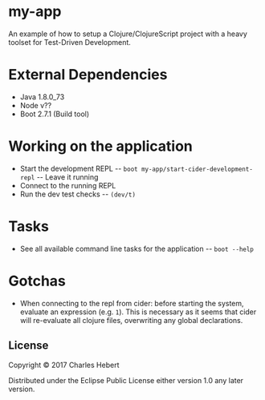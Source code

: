 # my-app

An example of how to setup a Clojure/ClojureScript project with a heavy toolset
for Test-Driven Development.

# External Dependencies
- Java 1.8.0_73
- Node v??
- Boot 2.7.1 (Build tool)

# Working on the application
- Start the development REPL
-- `boot my-app/start-cider-development-repl`
-- Leave it running
- Connect to the running REPL
- Run the dev test checks
-- `(dev/t)`

# Tasks
- See all available command line tasks for the application
-- `boot --help`

# Gotchas
- When connecting to the repl from cider: before starting the system, evaluate
an expression (e.g. `1`). This is necessary as it seems that cider will
re-evaluate all clojure files, overwriting any global declarations.

## License

Copyright © 2017 Charles Hebert

Distributed under the Eclipse Public License either version 1.0 any later
version.
